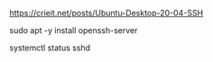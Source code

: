 https://crieit.net/posts/Ubuntu-Desktop-20-04-SSH

sudo apt -y install openssh-server

systemctl status sshd